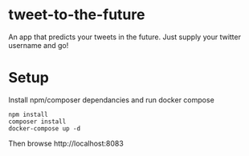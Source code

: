 # tweet-to-the-future

An app that predicts your tweets in the future. Just supply your twitter username and go!

# Setup

Install npm/composer dependancies and run docker compose

```
npm install
composer install
docker-compose up -d
```

Then browse http://localhost:8083
